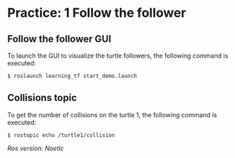 # Practice: 1 Follow the follower
## Follow the follower GUI
To launch the GUI to visualize the turtle followers, the following command is executed:
```sh
$ roslaunch learning_tf start_demo.launch
```

## Collisions topic
To get the number of collisions on the turtle 1, the following command is executed:
```
$ rostopic echo /turtle1/collision
```


*Ros version: Noetic*
